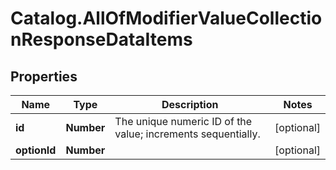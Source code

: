 # Catalog.AllOfModifierValueCollectionResponseDataItems

## Properties
Name | Type | Description | Notes
------------ | ------------- | ------------- | -------------
**id** | **Number** | The unique numeric ID of the value; increments sequentially.  | [optional] 
**optionId** | **Number** |  | [optional] 
